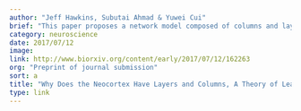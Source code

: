```yaml
---
author: "Jeff Hawkins, Subutai Ahmad & Yuwei Cui"
brief: "This paper proposes a network model composed of columns and layers that performs robust object learning and recognition. The model introduces a new feature to cortical columns, location information, which is represented relative to the object being sensed. Pairing sensory features with locations is a requirement for modeling objects and therefore must occur somewhere in the neocortex. We propose it occurs in every column in every region. Individual columns integrate inputs over time so that individual columns learn and recognize complete objects. Multiple columns integrate inputs over space so that recognition can occur faster."
category: neuroscience
date: 2017/07/12
image:
link: http://www.biorxiv.org/content/early/2017/07/12/162263
org: "Preprint of journal submission"
sort: a
title: "Why Does the Neocortex Have Layers and Columns, A Theory of Learning the 3D Structure of the World"
type: link
---
```

